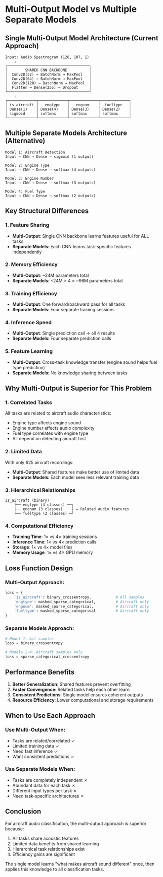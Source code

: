 # Multi-Output Model vs Multiple Separate Models

## Single Multi-Output Model Architecture (Current Approach)

```
Input: Audio Spectrogram (128, 107, 1)
    ↓
┌─────────────────────────────────────┐
│        SHARED CNN BACKBONE          │
│  Conv2D(32) → BatchNorm → MaxPool   │
│  Conv2D(64) → BatchNorm → MaxPool   │
│  Conv2D(128) → BatchNorm → MaxPool  │
│  Flatten → Dense(256) → Dropout     │
└─────────────────────────────────────┘
    ↓
┌─────────────┬─────────────┬─────────────┬─────────────┐
│ is_aircraft │   engtype   │   engnum    │  fueltype   │
│ Dense(1)    │ Dense(4)    │ Dense(3)    │ Dense(2)    │
│ sigmoid     │ softmax     │ softmax     │ softmax     │
└─────────────┴─────────────┴─────────────┴─────────────┘
```

## Multiple Separate Models Architecture (Alternative)

```
Model 1: Aircraft Detection
Input → CNN → Dense → sigmoid (1 output)

Model 2: Engine Type  
Input → CNN → Dense → softmax (4 outputs)

Model 3: Engine Number
Input → CNN → Dense → softmax (3 outputs)

Model 4: Fuel Type
Input → CNN → Dense → softmax (2 outputs)
```

## Key Structural Differences

### 1. **Feature Sharing**
- **Multi-Output**: Single CNN backbone learns features useful for ALL tasks
- **Separate Models**: Each CNN learns task-specific features independently

### 2. **Memory Efficiency**
- **Multi-Output**: ~24M parameters total
- **Separate Models**: ~24M × 4 = ~96M parameters total

### 3. **Training Efficiency**
- **Multi-Output**: One forward/backward pass for all tasks
- **Separate Models**: Four separate training sessions

### 4. **Inference Speed**
- **Multi-Output**: Single prediction call → all 4 results
- **Separate Models**: Four separate prediction calls

### 5. **Feature Learning**
- **Multi-Output**: Cross-task knowledge transfer (engine sound helps fuel type prediction)
- **Separate Models**: No knowledge sharing between tasks

## Why Multi-Output is Superior for This Problem

### 1. **Correlated Tasks**
All tasks are related to aircraft audio characteristics:
- Engine type affects engine sound
- Engine number affects audio complexity
- Fuel type correlates with engine type
- All depend on detecting aircraft first

### 2. **Limited Data**
With only 625 aircraft recordings:
- **Multi-Output**: Shared features make better use of limited data
- **Separate Models**: Each model sees less relevant training data

### 3. **Hierarchical Relationships**
```
is_aircraft (binary)
    ├── engtype (4 classes) ──┐
    ├── engnum (3 classes)    ├─→ Related audio features
    └── fueltype (2 classes) ─┘
```

### 4. **Computational Efficiency**
- **Training Time**: 1× vs 4× training sessions
- **Inference Time**: 1× vs 4× prediction calls
- **Storage**: 1× vs 4× model files
- **Memory Usage**: 1× vs 4× GPU memory

## Loss Function Design

### Multi-Output Approach:
```python
loss = {
    'is_aircraft': binary_crossentropy,           # All samples
    'engtype': masked_sparse_categorical,         # Aircraft only
    'engnum': masked_sparse_categorical,          # Aircraft only  
    'fueltype': masked_sparse_categorical         # Aircraft only
}
```

### Separate Models Approach:
```python
# Model 1: All samples
loss = binary_crossentropy

# Models 2-4: Aircraft samples only
loss = sparse_categorical_crossentropy
```

## Performance Benefits

1. **Better Generalization**: Shared features prevent overfitting
2. **Faster Convergence**: Related tasks help each other learn
3. **Consistent Predictions**: Single model ensures coherent outputs
4. **Resource Efficiency**: Lower computational and storage requirements

## When to Use Each Approach

### Use Multi-Output When:
- Tasks are related/correlated ✓
- Limited training data ✓
- Need fast inference ✓
- Want consistent predictions ✓

### Use Separate Models When:
- Tasks are completely independent ✗
- Abundant data for each task ✗
- Different input types per task ✗
- Need task-specific architectures ✗

## Conclusion

For aircraft audio classification, the multi-output approach is superior because:
1. All tasks share acoustic features
2. Limited data benefits from shared learning
3. Hierarchical task relationships exist
4. Efficiency gains are significant

The single model learns "what makes aircraft sound different" once, then applies this knowledge to all classification tasks.
